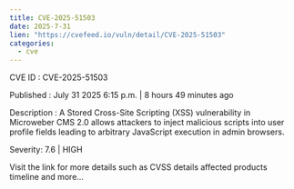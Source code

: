 ```yaml
--- 
title: CVE-2025-51503
date: 2025-7-31
lien: "https://cvefeed.io/vuln/detail/CVE-2025-51503"
categories:
  - cve
---
```


CVE ID : CVE-2025-51503

Published :  July 31
2025
6:15 p.m. | 8 hours
49 minutes ago

Description : A Stored Cross-Site Scripting (XSS) vulnerability in Microweber CMS 2.0 allows attackers to inject malicious scripts into user profile fields
leading to arbitrary JavaScript execution in admin browsers.

Severity: 7.6 | HIGH

Visit the link for more details
such as CVSS details
affected products
timeline
and more...
